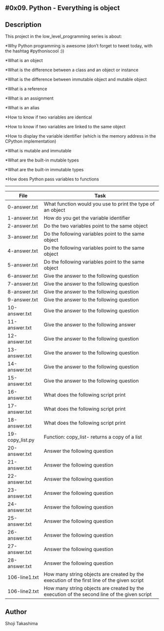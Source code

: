 #0x09. Python - Everything is object
---
## Description

This project in the low_level_programming series is about:

*Why Python programming is awesome (don’t forget to tweet today, with the hashtag #pythoniscool :))

*What is an object

*What is the difference between a class and an object or instance

*What is the difference between immutable object and mutable object

*What is a reference

*What is an assignment

*What is an alias

*How to know if two variables are identical

*How to know if two variables are linked to the same object

*How to display the variable identifier (which is the memory address in the CPython implementation)

*What is mutable and immutable

*What are the built-in mutable types

*What are the built-in immutable types

*How does Python pass variables to functions

---
File|Task
---|---
0-answer.txt | What function would you use to print the type of an object
1-answer.txt | How do you get the variable identifier
2-answer.txt | Do the two variables point to the same object
3-answer.txt | Do the following variables point to the same object
4-answer.txt | Do the following variables point to the same object
5-answer.txt | Do the following variables point to the same object
6-answer.txt | Give the answer to the following question
7-answer.txt | Give the answer to the following question
8-answer.txt | Give the answer to the following question
9-answer.txt | Give the answer to the following question
10-answer.txt | Give the answer to the following question
11-answer.txt | Give the answer to the following answer
12-answer.txt | Give the answer to the following question
13-answer.txt | Give the answer to the following question
14-answer.txt | Give the answer to the following question
15-answer.txt | Give the answer to the following question
16-answer.txt | What does the following script print
17-answer.txt | What does the following script print
18-answer.txt | What does the following script print
19-copy_list.py | Function: copy_list- returns a copy of a list
20-answer.txt | Answer the following question
21-answer.txt | Answer the following question
22-answer.txt | Answer the following question
23-answer.txt | Answer the following question
24-answer.txt | Answer the following question
25-answer.txt | Answer the following question
26-answer.txt | Answer the following question
27-answer.txt | Answer the following question
28-answer.txt | Answer the following question
106-line1.txt | How many string objects are created by the execution of the first line of the given script
106-line2.txt | How many string objects are created by the execution of the second line of the given script

## Author
 Shoji Takashima
